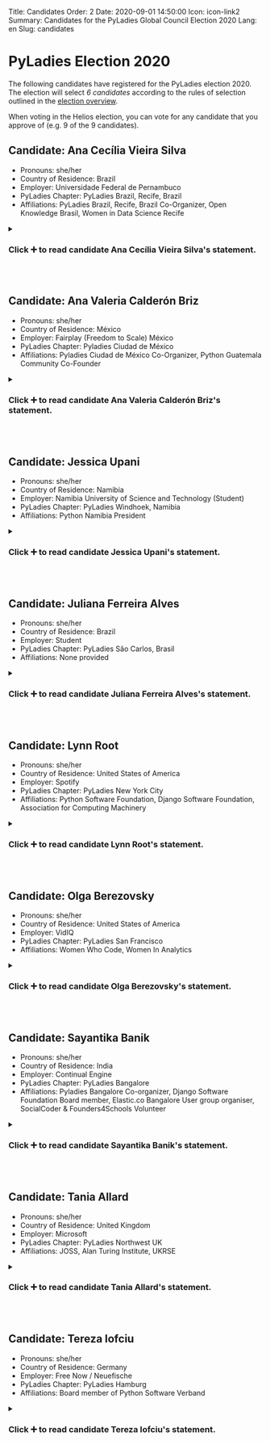 Title: Candidates
Order: 2
Date: 2020-09-01 14:50:00
Icon: icon-link2
Summary: Candidates for the PyLadies Global Council Election 2020
Lang: en
Slug: candidates

# PyLadies Election 2020

The following candidates have registered for the PyLadies election 2020. The election will select *6 candidates* according to the rules of selection outlined in the [election overview](/pages/election.html).

When voting in the Helios election, you can vote for any candidate that you approve of (e.g. 9 of the 9 candidates).  

## Candidate: Ana Cecília Vieira Silva

- Pronouns: she/her
- Country of Residence: Brazil
- Employer: Universidade Federal de Pernambuco 
- PyLadies Chapter: PyLadies Brazil, Recife, Brazil
- Affiliations: PyLadies Brazil, Recife, Brazil Co-Organizer, Open Knowledge Brasil, Women in Data Science Recife

<details>
  <summary><h3 id="candidate-1">Click ➕ to read candidate Ana Cecília Vieira Silva's statement.</h3></summary>
<br>
<h3>Candidate Statement:</h3>
<br><br>
Hi!
<br><br>
I’m Ana Cecília, member of PyLadies Recife since its foundation (2014). Now I’m one of the co-organizers of this chapter. In my local community we’re working on a mentoring program to support women who want to plan their first talk. During the social isolation we started the series Quarentena lives on Youtube where our mentees present the lectures they have planned with the program. In this program I’m a tutor, helping in a broadcast and in the communication team. 
<br><br>
Besides that, I’m currently helping the PyLadies Brazil chapter, which is a network of all local PyLadies communities in Brazil. I’m working to involve all chapters in this network with the goal to empower them and build an environment to mutual collaboration. Regarding the recent things I’ve working on lately, the milestone I would like to highlight is the series Papo entre PyLadies on Youtube. The goal of this series is to introduce PyLadies chapters from Brazil, so weekly 2 chapters interview a third one about its history, inspirations, activities and community impact. Each episode looks like a chat between friends, even if the women haven’t met each other yet. We think this conversation format is more enjoyable, can spread easier the chapters and bring them closer to each other. I’m responsible for contacting with chapters, the broadcast, script and financial. We started in May and couldn't imagine the true impact on the network PyLadies Brazil. Now, three months later, we increased the activities as a network, gathering new ladies to local chapters, created work groups to organize our communication, docs, tech and a study group. 
<br><br>
In the communication team I’m updating the information in the website, reactivating the news channel at Telegram and making some announcements to events. In the tech team I’m working on maintenemant the website and implementing some new features.
<br><br>
I help in others initiatives. I’m civil innovation ambassador of Open Knowledge Brasil, which has a mission that promotes a world where all no-personal information is open, free for everyone to use, build on and share. In Brazil, it’s the most important organization in the defense of digital rights, data and information transparency. I’m contributing to an open source project that transforms the official diaries of municipalities to open format, increasing the “open data” subject in the local community by events and conferences.
<br><br>
I’m also an ambassador of Women in Data Science Recife since 2019, which has a mission to inspire, educate data scientists and support women in this field. Our aim is to give visibility to the professional experiences and research of women local data scientists. I work estimating budgets for catering, securing sponsorship and to finding a venue.
<br><br>
At work, I manager the data opening at the Universidade Federal de Pernambuco.
My goals as a member of PyLadies Global Council is work to bring more diversity and inclusion at Global board, bring brazilians communities closer to global decisions, support content translated into other languages and collaborate to improve communication.
<br><br>
</details>
<br><br>

## Candidate: Ana Valeria Calderón Briz

- Pronouns: she/her
- Country of Residence: México
- Employer: Fairplay (Freedom to Scale) México
- PyLadies Chapter: Pyladies Ciudad de México 
- Affiliations: Pyladies Ciudad de México Co-Organizer, Python Guatemala Community Co-Founder

<details>
  <summary><h3 id="candidate-2">Click ➕ to read candidate Ana Valeria Calderón Briz's statement.</h3></summary>
<br>
<h3>Candidate Statement:</h3>
<br><br>
<h4>Python/PyLadies Community Contributions:</h4>
<br><br>
    Python Guatemala Community Founder and Lead Organizer.
<br><br>
    In 2016 I found out that there were no Python Community in Guatemala, so I started looking for advice on getting started the community and how to run it so finally in april 2017 After finding some support with friends who also used python as a hobby or at work we launched the first meetup in Quetzaltenango City. It was a success I didn't even imagine that so many people was interested in the Python language. Quetzaltenango is the place I lived in at the time so i started there but I knew there is always people that needs just a little push to get started everywhere, I also knew the potential of Python and how much it helps to the people to learn more from a inclusive community so I started organizing meetups in many different places like Guatemala City and Huehuetenango and also giving talks at local events both from other communities or University events, I am happy to have inspired some students to start using Python and also to be more open to join the local communities, since Guatemala didn't have that community culture and sometimes is scary to get into a world that might be unknown or the misconceptions in which we might believe that only "experts" are welcome.
    PyLadies Mexico City Co-Organizer.
<br><br>
    In June 2018 I moved to Mexico City for a job opportunity and a few months later I got in touch with the Pyladies México City which accepted me as a Co-Organizer, from that time to now we have Organized 2 Women in Data Science (Standford) at UNAM with around 400 assistants and with a proudly 75% of women. Our objective has always been to create a secure and inclusive space for people who identifies as ladies and in which no matter the level of experience we are glad to have them as speakers or assistants. We also organize Workshops and monthly meetups changing the location of the activities to be more accessible to the people since Mexico City is seriously big!.
<br><br>
    <h4>Python Conference Organizing:</h4>
<br><br>
	<ul>
	    <li>PyCon USA 2020 Speaker Mentor</li>
	    <li>PyCon Latam 2020/2021 Co-Organizer</li>
	    <li>PyCon USA 2018 Pyladies boot Volunteer</li>
	    <li>PyCon Canada 2019 Volunteer</li>
	    <li>PyCon Latam 2019 Volunteer</li>
	    <li>Django Girls 2019 Mexico City Mentor</li>
	</ul>
<br><br>
    <h4>Other Python Community Contributions:</h4>
<br><br>
	<ul>
        <li>PyLadies Global Election Site Translation to Spanish</li>
        <li>Jupyter Notebooks Documentation translation to Spanish</li>
    </ul>
    <h5>Python Conference Speaking</h5>
    <ul>
        <li>PyCon Canada 2019: Datetimes in Python without loosing your head</li>
        <li>PyCon Latam 2019: Sopita de datos con espinacas (Web Scraping)</li>
        <li>PyCon USA 2018: Reactive Programming with RxPy</li>
        <li>PyCon Spain 2017: Breakout Detection en Twitter para analisis en series de datos.</li>
	</ul>
<br><br>
    <h4>Goals as a PyLadies Global Council Member:</h4>
<br><br>
    My main Goal in the PyLadies Global Council Member is to analyze and implement a better way to communicate to the communities trough the world. Currently the Pyladies Communities have a small or null communication trough one chapter to another and even though we are very close to each other in distance we might not even be aware of which communities are out there, I think that it is very important to have a good way to communicate to other organizer to support to each other and to build a solid organization.
<br><br>
    Another very important Goal is to understand how to get to more people in Latin America and the world, even though we already use Social Networks and other spaces to share projects, activities, events or communities  a lot of people doesn't even know about the existence of the PyLadies community, I think that first we need to understand which are the channels to reach that people and then implement a strategy to make the people know about us so they can have the CHOICE to join the nearer chapter.
<br><br>
	PyLadies have helped me a lot as a community member and in my professional career trough sharing knowledge and making networking with people from all around the world, I want more people to have access to this network.

</details>
<br><br>

## Candidate: Jessica Upani

- Pronouns: she/her
- Country of Residence: Namibia
- Employer: Namibia University of Science and Technology (Student)
- PyLadies Chapter: PyLadies Windhoek, Namibia
- Affiliations: Python Namibia President

<details>
  <summary><h3 id="candidate-3">Click ➕ to read candidate Jessica Upani's statement.</h3></summary>
<br>
<h3>Candidate Statement:</h3>
<br><br>
I have a great passion for community building and I was fortunate to have lead the Python Namibia community since 2015. This has given me so much experience that I am now ready to expand my experience globally. PyLadies is a great platform to assist as it empowers so many women, and my country is not different, we are firing up women here too and it has been a phenomenal experience. I'll be happy to share my skills to enable more women globally.
</details>
<br><br>

## Candidate: Juliana Ferreira Alves

- Pronouns: she/her
- Country of Residence: Brazil
- Employer: Student
- PyLadies Chapter: PyLadies São Carlos, Brasil
- Affiliations: None provided

<details>
  <summary><h3 id="candidate-4">Click ➕ to read candidate Juliana Ferreira Alves's statement.</h3></summary>
<br>
<h3>Candidate Statement:</h3>
<br><br>
Hello, I'm Juliana Alves, a member of PyLadies São Carlos since April 2017. In a nutshell,  when I met PyLadies São Carlos I was lost and considering giving up college (where I was studying Chemical Engineering).  Then I had the first contact with programming with a Python Introduction course by PyLadies São Carlos. That day I discovered my interest in programming and the Python community. 
<br><br>
After that I became a member and I quickly started helping the group in their various activities. It took me only 4 months to organize and teach a Python course, which was offered at the Federal University of Sao Carlos (UFSCar) and had almost 60 participants. 
<br><br>
The community brought up my potential and made me feel able to study Computer Engineering at UFSCar. Nowadays, I wonder if I would have found out what I’m capable of if I hadn’t met PyLadies and had my first contact with programming.
<br><br>
Thus I’m grateful for the PyLadies community, which has given me experiences, knowledge and personal development, and I want to give it back by helping other women to discover their potential and have the same opportunities that I had.
<br><br>
<h4>PyLady community work:</h4> 
<ol>
	<li>In order to help women from several fields to have their first contact with programming I idealized and co-organized the Python Introduction Course open to the public in São Carlos city, in August 2018;</li>
	<li>Women sometimes don’t feel safe on the web because of some specific issues.  Thinking about contributing  to solve this problem, I gave the lecture " Women's security on the web" at Caipyra 2019, an event of the community of Python in São Carlos, city in the countryside of the state of Sao Paulo;</li>
	<li>Targeting vulnerable girls from public schools (middle and high school), I co-idealized and co-organized “PyLadies nas Escolas” (in english “PyLadies in the schools”), a project in partnership with the University of São Paulo for teaching, weekly, Programming Introduction with Python, to around 30 girls, during 6 months,  in 2019;</li>
	<li>Because of the lack of Python Intermediate study material, I co-idealized, co-organized and co-created the study material for the Intermediate Python Study Group open to all PyLadies in Brazil, during the covid-19 pandemic in 2020.</li>
</ol>
<br>
<h4>Goals:</h4>
<ol>
	<li>Promote PyLadies to reach women and impact their lives, through social media commitment, several presentations in differents places (like schools, neighborhoods, universities, companies…), open events also targeting more vulnerable women out of the tech community (like LGBTQI+, people of color, mothers and underprivileged women);</li>
	<li>Foment the connection among the chapters, providing events (online and in person) for the community, synchronizing social media posts, creating partnership chapters projects and spurring participation in events (of regional, national and global scale) as well as promoting job opportunities;</li>
	<li>Encourage the sharing of ideas, project, events provided by each chapter, in order to build up knowledge inside PyLadies and explore the potential of each woman in our community;</li>
	<li>Encourage and implement projects that make the access to programming possible for women and girls, in order to end with structural stigmas that repel them from technology, and naturalize diversity;</li>
	<li>Create a shared information center for successful projects from each chapter, to be recognized and reapplied in other chapters, inducing group growth as a whole;</li>
	<li>Transparency of council and chapters decisions. I believe that decisions, discussions and the financial situation of the group should be public knowledge in order to achieve all these goals.</li>
</ol>
<br><br>
Link to the <a href="https://docs.google.com/document/d/1c97or9OL7XYg6oZHB_Rzwi55LMuBV_y_Uss9POo9Yh8/edit?usp=sharing">Portuguese(BR) version</a>.
</details>
<br><br>

## Candidate: Lynn Root

- Pronouns: she/her
- Country of Residence: United States of America
- Employer: Spotify
- PyLadies Chapter: PyLadies New York City
- Affiliations: Python Software Foundation, Django Software Foundation, Association for Computing Machinery

<details>
  <summary><h3 id="candidate-5">Click ➕ to read candidate Lynn Root's statement.</h3></summary>
<h3>Candidate Statement:</h3>
<br><br>
Hi there! My name is Lynn Root, and I'd like to be considered for an elected seat on the inaugural cohort of the PyLadies Global Council!
<br><br>
TL;DR: I was heavily involved with leading and growing PyLadies since 2012 on a local and global level, needed a break for a year or two, but now re-energized and want to get my hands dirty again!
<br><br>
Long version: I’ve been involved with PyLadies since 2012 when I was teaching myself how to code. Some highlights of my involvement in the community:
<br><br>
<ul>
	<li>I started the San Francisco chapter in April 2012 (just after my first PyCon!). Over my 4 years of leadership & organization (before I relocated to NYC in 2016), I grew the local community to over 4,000 members (which was, and still is, the largest PyLadies chapter!). It’s so great to see that it’s now over 6,000!</li>
	<li>I helped found other chapters, including Stockholm, Prague, and Zagreb, by organizing and hosting their inaugural events in collaboration with local leaders.</li> 
	<li>I wrote `pip install pyladies` and kit.pyladies.com to provide the tools and guidance necessary for prospective organizers to start new chapters in their local community. I wanted local organization to be democratized!</li>
	<li>I worked with the Python Software Foundation to provide us with fiscal sponsorship, allowing us to accept tax-deductible donations.</li> 
	<li>I help run every PyLadies charity auction at PyCon US (with the exception of the first year – the conference organizers made it a surprise!) that raises money to help women from all over the world attend PyCon.
	<li>You might have seen me at our PyCon and EuroPython booths as well – I have organized our presence at both conferences since 2013 (aka I brought the t-shirts, stickers, and a friendly face).</li>
</ul>
<br><br>
<h4>Other fun stuff:</h4>
<ul>
	<li>From 2013 - 2016, I served on the Python Software Foundation’s Board of Directors, and served as Vice Chair to the board my final year.</li>
	<li>In 2015, I helped start the Django Software Foundation’s Code of Conduct committee to help create a safe environment for the Django community.</li>
	<li>In 2015, I wrote a <a href="https://www.roguelynn.com/words/were-not-done-yet/">“retrospective”</a> of how the Python community has been doing towards improving its diversity with a focus on how PyLadies has influenced its progress.</li>
	<li>Since 2017, I have helped organize PyGotham - the local Python conference in NYC - as the diversity chair.</li>
</ul>
<br><br>
<h4>Why you should vote for me:</h4>
I loved supporting and elevating my fellow PyLadies and friends of PyLadies; it is so very rewarding to see community members succeed based off of the supportive PyLadies’ network. However after 7 years, I got a bit burnt out and needed to step back to focus more inward. I’m glad I did, because other talented and motivated PyLadies were able to step in and grow this community worldwide with vigor and inclusiveness. Now that the community has renewed energy, it has inspired me to get involved again. I want to harness this energy to strengthen our community’s foundation so that anyone can come to us and feel “at home.” And I believe my extensive experience can help get us there.
<br><br>
<h4>Other CV-type things:</h4>
<ul>
	<li>Staff Engineer @ Spotify (7 years)</li>
	<li>Seasoned speaker at various Python conferences, including PyCon, EuroPython, and DjangoCon</li>
	<li>Creator/Maintainer of <a href="https://interrogate.readthedocs.io/en/latest/">interrogate</a> (among others, that being one of the more successful ones)</li>
</ul>
<br><br>
 </details>
<br><br>

## Candidate: Olga Berezovsky

- Pronouns: she/her
- Country of Residence: United States of America
- Employer: VidIQ
- PyLadies Chapter: PyLadies San Francisco
- Affiliations: Women Who Code, Women In Analytics 

<details>
  <summary><h3 id="candidate-6">Click ➕ to read candidate Olga Berezovsky's statement.</h3></summary>
<h3>Candidate Statement:</h3>
<br><br>
I'm <a href="http://olgaberezovsky.com/">Olga</a>, Senior Data Analyst. Born in Ukraine, based in San Francisco.  
I have been PyLadies member since 2016 and always felt supported by this community while dealing with different challenges (getting started with Python, feeling lost in ML, job search). Over the last 4 years I did a few lightings talks, presentations,  translations, organizing meetups within PyLadies community, but I feel this can be the time to invest and contribute more to developing and promoting our wonderful supportive community.  
<br><br>
I am also a member of Women Who Code and Women in Analytics organizations. In my free time I do ice skating, <a href="https://dataanalysis.substack.com">writing</a> and flying (I'm a pilot). 
</details>
<br><br>

## Candidate: Sayantika Banik

- Pronouns: she/her
- Country of Residence: India
- Employer: Continual Engine
- PyLadies Chapter: PyLadies Bangalore
- Affiliations: Pyladies Bangalore Co-organizer, Django Software Foundation Board member, Elastic.co Bangalore User group organiser, SocialCoder & Founders4Schools Volunteer 

<details>
  <summary><h3 id="candidate-7">Click ➕ to read candidate Sayantika Banik's statement.</h3></summary>
<h3>Candidate Statement:</h3>
<br><br>
Community has always been a vital part of my life and career. 
<br><br>
They have shaped my ability to think and have motivated me to contribute back. Unfortunately, there are still so many developers struggling to find a safe space where they are treated equally. One of them was me!  
<br><br>
Personally I want to spread a simple message to treat everyone well and to speak up when needed. Pyladies is one such platform which is helping a lot of developers to confidently rise up and present their ideas especially Women.
<br><br>
I have learned so many wonderful lessons being part of various communities.   Currently, I am contributing as a board member at "Django Software Foundation" and Organiser at "Pyladies Bangalore & Elastic.co Bangalore. In the past I have been associated with "Google Developer Group, Bangalore" and "Women Techmakers, Bangalore". 
<br><br>
Apart from earning my livelihood, I mentor developers across the globe under programs like "Learn it Girl", "GirlScript Foundation", "Founders4School" and "Women Techmakers". I actively take part in volunteering for a social cause here in India though "Atal Innovation Mission" where students are introduced to STEM in their early high school days.
<br><br>
Together we can bring in a significant difference!.
</details>
<br><br>

## Candidate: Tania Allard

- Pronouns: she/her
- Country of Residence: United Kingdom
- Employer: Microsoft
- PyLadies Chapter: PyLadies Northwest UK
- Affiliations: JOSS, Alan Turing Institute, UKRSE 

<details>
  <summary><h3 id="candidate-8">Click ➕ to read candidate Tania Allard's statement.</h3></summary>
<h3>Candidate Statement:</h3>
<br><br>
I want to propose my candidacy for a seat at the PyLadies Global Council. 
<br><br>
I have been involved in the wider Python community for about eight years, first locally in the UK where I am based and posteriorly locally. Over these years I have been involved in running and organising Python-related conferences, sprints and meetups as the founder and organiser of Pyladies NorthWest UK. Over the last year and so much work has been taking place to improve the broader Pyladies organisation, infrastructure and processes, one of which is the creation of a Pyladies Global Council, and I have been able to participate and provide input along the way.
<br><br>
Therefore I would love to be able to continue working in the improvement of Pyladies as a whole. Some things I would personally like to work on are:
<br><br>
<ul>
	<li>Mechanisms to better support PyLadies chapters and organisers, from providing better onboarding processes to sustainability and community growth</li>
	<li>Further work on the PyLadies Code of Conduct, reporting and enforcement guidelines and processes to continue making this a supporting, safe and welcoming community for us all</li>
	<li>Continue and expand the scope of Mentored Sprints for diverse beginners in partnership with PyLadies and the PSF (Python Software Foundation) to provide open source mentorship for folks from traditionally minoritised and underserved groups in our community</li>
</ul>
</details>
<br><br>

## Candidate: Tereza Iofciu

- Pronouns: she/her
- Country of Residence: Germany
- Employer: Free Now / Neuefische
- PyLadies Chapter: PyLadies Hamburg
- Affiliations: Board member of Python Software Verband 

<details>
  <summary><h3 id="candidate-9">Click ➕ to read candidate Tereza Iofciu's statement.</h3></summary>
<h3>Candidate Statement:</h3>
<br><br>
I've started the PyLadies Hamburg chapter two years ago as I felt there was a lack of diversity efforts in Hamburg. Since then we've done a lot of workshops and meetups also together with other Python organizations in town.  I really love the PyLadies initiative as it is by far one of the least selfish communities with clear values. This is really motivating me to get involved and help out and I've been doing that on off when having time.
</details>